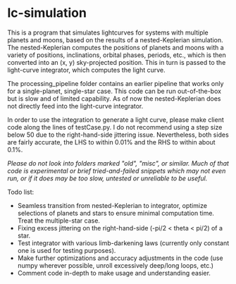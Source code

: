 # lc-simulation

This is a program that simulates lightcurves for systems with multiple planets and moons, based on the results of a nested-Keplerian simulation. The nested-Keplerian computes the positions of planets and moons with a variety of positions, inclinations, orbital phases, periods, etc., which is then converted into an (x,  y) sky-projected position. This in turn is passed to the light-curve integrator, which computes the light curve.

The processing\_pipeline folder contains an earlier pipeline that works only for a single-planet, single-star case. This code can be run out-of-the-box but is slow and of limited capability. As of now the nested-Keplerian does not directly feed into the light-curve integrator.

In order to use the integration to generate a light curve, please make client code along the lines of testCase.py. I do not recommend using a step size below 50 due to the right-hand-side jittering issue. Nevertheless, both sides are fairly accurate, the LHS to within 0.01% and the RHS to within about 0.1%.

_Please do not look into folders marked "old", "misc", or similar. Much of that code is experimental or brief tried-and-failed snippets which may not even run, or if it does may be too slow, untested or unreliable to be useful._

Todo list:

+ Seamless transition from nested-Keplerian to integrator, optimize selections of planets and stars to ensure minimal computation time. Treat the multiple-star case.
+ Fixing excess jittering on the right-hand-side (-pi/2 < theta < pi/2) of a star.
+ Test integrator with various limb-darkening laws (currently only constant one is used for testing purposes).
+ Make further optimizations and accuracy adjustments in the code (use numpy wherever possible, unroll excessively deep/long loops, etc.)
+ Comment code in-depth to make usage and understanding easier.
